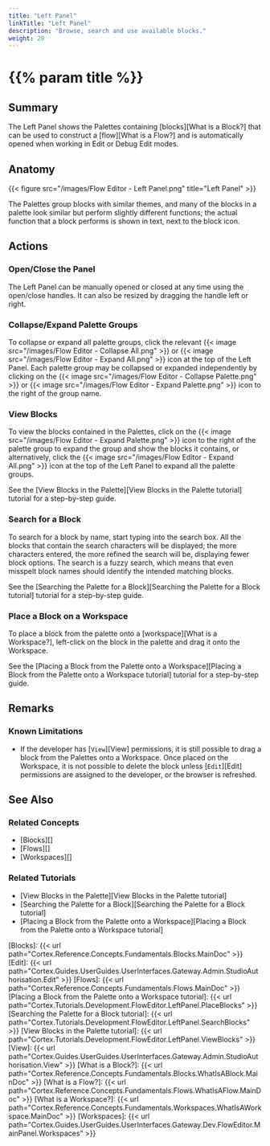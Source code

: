 ```yaml
---
title: "Left Panel"
linkTitle: "Left Panel"
description: "Browse, search and use available blocks."
weight: 20
---
```


# {{% param title %}}

## Summary

The Left Panel shows the Palettes containing [blocks][What is a Block?] that can be used to construct a [flow][What is a Flow?] and is automatically opened when working in Edit or Debug Edit modes.

## Anatomy

{{< figure src="/images/Flow Editor - Left Panel.png" title="Left Panel" >}}

The Palettes group blocks with similar themes, and many of the blocks in a palette look similar but perform slightly different functions; the actual function that a block performs is shown in text, next to the block icon.

## Actions

### Open/Close the Panel

The Left Panel can be manually opened or closed at any time using the open/close handles. It can also be resized by dragging the handle left or right.

### Collapse/Expand Palette Groups

To collapse or expand all palette groups, click the relevant {{< image src="/images/Flow Editor - Collapse All.png" >}} or {{< image src="/images/Flow Editor - Expand All.png" >}} icon at the top of the Left Panel. Each palette group may be collapsed or expanded independently by clicking on the {{< image src="/images/Flow Editor - Collapse Palette.png" >}} or {{< image src="/images/Flow Editor - Expand Palette.png" >}} icon to the right of the group name.

### View Blocks

To view the blocks contained in the Palettes, click on the {{< image src="/images/Flow Editor - Expand Palette.png" >}} icon to the right of the palette group to expand the group and show the blocks it contains, or alternatively, click the {{< image src="/images/Flow Editor - Expand All.png" >}} icon at the top of the Left Panel to expand all the palette groups.

See the [View Blocks in the Palette][View Blocks in the Palette tutorial] tutorial for a step-by-step guide.

### Search for a Block

To search for a block by name, start typing into the search box. All the blocks that contain the search characters will be displayed; the more characters entered, the more refined the search will be, displaying fewer block options. The search is a fuzzy search, which means that even misspelt block names should identify the intended matching blocks.

See the [Searching the Palette for a Block][Searching the Palette for a Block tutorial] tutorial for a step-by-step guide.

### Place a Block on a Workspace

To place a block from the palette onto a [workspace][What is a Workspace?], left-click on the block in the palette and drag it onto the Workspace.

See the [Placing a Block from the Palette onto a Workspace][Placing a Block from the Palette onto a Workspace tutorial] tutorial for a step-by-step guide.

## Remarks

### Known Limitations

* If the developer has [`View`][View] permissions, it is still possible to drag a block from the Palettes onto a Workspace. Once placed on the Workspace, it is not possible to delete the block unless [`Edit`][Edit] permissions are assigned to the developer, or the browser is refreshed.

## See Also

### Related Concepts

* [Blocks][]
* [Flows][]
* [Workspaces][]

### Related Tutorials

* [View Blocks in the Palette][View Blocks in the Palette tutorial]
* [Searching the Palette for a Block][Searching the Palette for a Block tutorial]
* [Placing a Block from the Palette onto a Workspace][Placing a Block from the Palette onto a Workspace tutorial]

[Blocks]: {{< url path="Cortex.Reference.Concepts.Fundamentals.Blocks.MainDoc" >}}
[Edit]: {{< url path="Cortex.Guides.UserGuides.UserInterfaces.Gateway.Admin.StudioAuthorisation.Edit" >}}
[Flows]: {{< url path="Cortex.Reference.Concepts.Fundamentals.Flows.MainDoc" >}}
[Placing a Block from the Palette onto a Workspace tutorial]: {{< url path="Cortex.Tutorials.Development.FlowEditor.LeftPanel.PlaceBlocks" >}}
[Searching the Palette for a Block tutorial]: {{< url path="Cortex.Tutorials.Development.FlowEditor.LeftPanel.SearchBlocks" >}}
[View Blocks in the Palette tutorial]: {{< url path="Cortex.Tutorials.Development.FlowEditor.LeftPanel.ViewBlocks" >}}
[View]: {{< url path="Cortex.Guides.UserGuides.UserInterfaces.Gateway.Admin.StudioAuthorisation.View" >}}
[What is a Block?]: {{< url path="Cortex.Reference.Concepts.Fundamentals.Blocks.WhatIsABlock.MainDoc" >}}
[What is a Flow?]: {{< url path="Cortex.Reference.Concepts.Fundamentals.Flows.WhatIsAFlow.MainDoc" >}}
[What is a Workspace?]: {{< url path="Cortex.Reference.Concepts.Fundamentals.Workspaces.WhatIsAWorkspace.MainDoc" >}}
[Workspaces]: {{< url path="Cortex.Guides.UserGuides.UserInterfaces.Gateway.Dev.FlowEditor.MainPanel.Workspaces" >}}
